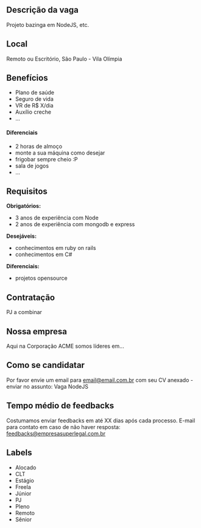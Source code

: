 <!-- 
==================================================
POR FAVOR, SÓ POSTE SE A VAGA FOR PARA FRONT-END!

Não faça distinção de gênero no título da vaga.

Use: "Front-End Developer" ao invés de 
"Desenvolvedor Front-End" \o/

Exemplo: `[São Paulo] Front-End Developer na NOME DA EMPRESA`
==================================================
-->

## Descrição da vaga

Projeto bazinga em NodeJS, etc.

## Local

Remoto ou Escritório, São Paulo - Vila Olímpia

## Benefícios

- Plano de saúde
- Seguro de vida
- VR de R$ X/dia
- Auxílio creche
- ...

#### Diferenciais

- 2 horas de almoço
- monte a sua máquina como desejar
- frigobar sempre cheio :P
- sala de jogos
- ...

## Requisitos

**Obrigatórios:**
- 3 anos de experiência com Node
- 2 anos de experiência com mongodb e express

**Desejáveis:**
- conhecimentos em ruby on rails
- conhecimentos em C#

**Diferenciais:**
- projetos opensource

## Contratação

PJ a combinar

## Nossa empresa

Aqui na Corporação ACME somos líderes em...

## Como se candidatar

Por favor envie um email para email@email.com.br com seu CV anexado - enviar no assunto: Vaga NodeJS

## Tempo médio de feedbacks

Costumamos enviar feedbacks em até XX dias após cada processo.
E-mail para contato em caso de não haver resposta: feedbacks@empresasuperlegal.com.br

## Labels

- Alocado
- CLT
- Estágio
- Freela
- Júnior
- PJ
- Pleno
- Remoto
- Sênior
